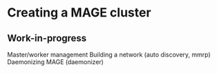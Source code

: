 # Creating a MAGE cluster

## Work-in-progress

Master/worker management
Building a network (auto discovery, mmrp)
Daemonizing MAGE (daemonizer)
